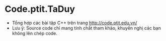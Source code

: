 # Code.ptit.TaDuy
  - Tổng hợp các bài tập C++ trên trang http://code.ptit.edu.vn/ 
  - Lưu ý: Source code chỉ mang tính chất tham khảo, khuyến nghị các bạn không lên chép code.
